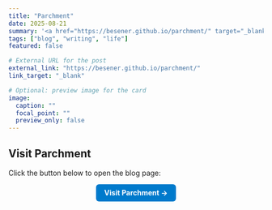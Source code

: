 ```yaml
---
title: "Parchment"
date: 2025-08-21
summary: '<a href="https://besener.github.io/parchment/" target="_blank" rel="noopener noreferrer">My blog about life in/outside academia</a>'
tags: ["blog", "writing", "life"]
featured: false

# External URL for the post
external_link: "https://besener.github.io/parchment/"
link_target: "_blank"

# Optional: preview image for the card
image:
  caption: ""
  focal_point: ""
  preview_only: false
---
```


## Visit Parchment

Click the button below to open the blog page:

<div style="text-align:center; margin-top:1em;">
  <a href="https://besener.github.io/parchment/" target="_blank" style="display:inline-block; padding:0.6em 1.2em; background-color:#007acc; color:white; border-radius:6px; text-decoration:none; font-weight:bold;">
    Visit Parchment →
  </a>
</div>


